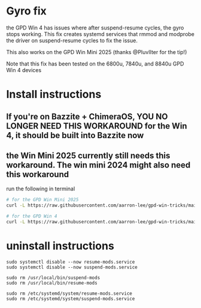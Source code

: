 # Gyro fix

the GPD Win 4 has issues where after suspend-resume cycles, the gyro stops working. This fix creates systemd services that rmmod and modprobe the driver on suspend-resume cycles to fix the issue.

This also works on the GPD Win Mini 2025 (thanks @PluvIIter for the tip!)

Note that this fix has been tested on the 6800u, 7840u, and 8840u GPD Win 4 devices

# Install instructions

## If you're on Bazzite + ChimeraOS, YOU NO LONGER NEED THIS WORKAROUND for the Win 4, it should be built into Bazzite now

## the Win Mini 2025 currently still needs this workaround. The win mini 2024 might also need this workaround

run the following in terminal

```bash
# for the GPD Win Mini 2025
curl -L https://raw.githubusercontent.com/aarron-lee/gpd-win-tricks/main/win4-suspend-mods/install_mini_2025.sh | sh

# for the GPD Win 4
curl -L https://raw.githubusercontent.com/aarron-lee/gpd-win-tricks/main/win4-suspend-mods/install.sh | sh
```

# uninstall instructions

```
sudo systemctl disable --now resume-mods.service
sudo systemctl disable --now suspend-mods.service

sudo rm /usr/local/bin/suspend-mods
sudo rm /usr/local/bin/resume-mods

sudo rm /etc/systemd/system/resume-mods.service
sudo rm /etc/systemd/system/suspend-mods.service
```
